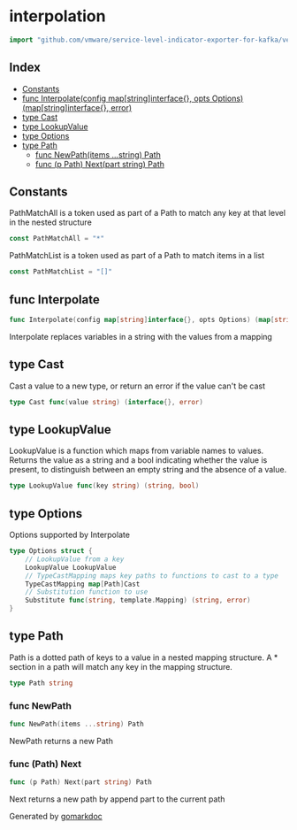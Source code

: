 <!-- Code generated by gomarkdoc. DO NOT EDIT -->

# interpolation

```go
import "github.com/vmware/service-level-indicator-exporter-for-kafka/vendor/github.com/docker/cli/cli/compose/interpolation"
```

## Index

- [Constants](<#constants>)
- [func Interpolate(config map[string]interface{}, opts Options) (map[string]interface{}, error)](<#func-interpolate>)
- [type Cast](<#type-cast>)
- [type LookupValue](<#type-lookupvalue>)
- [type Options](<#type-options>)
- [type Path](<#type-path>)
  - [func NewPath(items ...string) Path](<#func-newpath>)
  - [func (p Path) Next(part string) Path](<#func-path-next>)


## Constants

PathMatchAll is a token used as part of a Path to match any key at that level in the nested structure

```go
const PathMatchAll = "*"
```

PathMatchList is a token used as part of a Path to match items in a list

```go
const PathMatchList = "[]"
```

## func Interpolate

```go
func Interpolate(config map[string]interface{}, opts Options) (map[string]interface{}, error)
```

Interpolate replaces variables in a string with the values from a mapping

## type Cast

Cast a value to a new type, or return an error if the value can't be cast

```go
type Cast func(value string) (interface{}, error)
```

## type LookupValue

LookupValue is a function which maps from variable names to values. Returns the value as a string and a bool indicating whether the value is present, to distinguish between an empty string and the absence of a value.

```go
type LookupValue func(key string) (string, bool)
```

## type Options

Options supported by Interpolate

```go
type Options struct {
    // LookupValue from a key
    LookupValue LookupValue
    // TypeCastMapping maps key paths to functions to cast to a type
    TypeCastMapping map[Path]Cast
    // Substitution function to use
    Substitute func(string, template.Mapping) (string, error)
}
```

## type Path

Path is a dotted path of keys to a value in a nested mapping structure. A \* section in a path will match any key in the mapping structure.

```go
type Path string
```

### func NewPath

```go
func NewPath(items ...string) Path
```

NewPath returns a new Path

### func \(Path\) Next

```go
func (p Path) Next(part string) Path
```

Next returns a new path by append part to the current path



Generated by [gomarkdoc](<https://github.com/princjef/gomarkdoc>)
